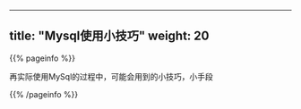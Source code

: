 
---
title: "Mysql使用小技巧"
weight: 20
---

{{% pageinfo %}}

再实际使用MySql的过程中，可能会用到的小技巧，小手段

{{% /pageinfo %}}
